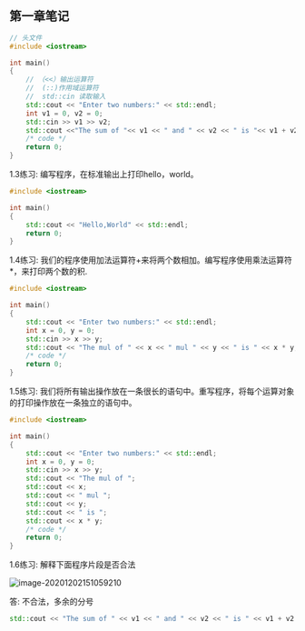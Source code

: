 ## 第一章笔记
```c++
// 头文件
#include <iostream>

int main()
{
    // （<<）输出运算符
    //  (::)作用域运算符
    //  std::cin 读取输入
    std::cout << "Enter two numbers:" << std::endl;
    int v1 = 0, v2 = 0;
    std::cin >> v1 >> v2;
    std::cout <<"The sum of "<< v1 << " and " << v2 << " is "<< v1 + v2<<std::endl;
    /* code */
    return 0;
}
```

1.3练习: 编写程序，在标准输出上打印hello，world。

```c++
#include <iostream>

int main()
{
    std::cout << "Hello,World" << std::endl;
    return 0;
}
```

1.4练习: 我们的程序使用加法运算符+来将两个数相加。编写程序使用乘法运算符*，来打印两个数的积.

```c++
#include <iostream>

int main()
{
    std::cout << "Enter two numbers:" << std::endl;
    int x = 0, y = 0;
    std::cin >> x >> y;
    std::cout << "The mul of " << x << " mul " << y << " is " << x * y;
    /* code */
    return 0;
}
```

1.5练习: 我们将所有输出操作放在一条很长的语句中。重写程序，将每个运算对象的打印操作放在一条独立的语句中。

```c++
#include <iostream>

int main()
{
    std::cout << "Enter two numbers:" << std::endl;
    int x = 0, y = 0;
    std::cin >> x >> y;
    std::cout << "The mul of ";
    std::cout << x;
    std::cout << " mul ";
    std::cout << y;
    std::cout << " is ";
    std::cout << x * y;
    /* code */
    return 0;
}
```

1.6练习: 解释下面程序片段是否合法

![image-20201202151059210](F:\Github\MyGithub\MyLearn\CppPrimer\image\image-20201202151059210.png)

答: 不合法，多余的分号

```c++
std::cout << "The sum of " << v1 << " and " << v2 << " is " << v1 + v2 << stu::endl;
```

